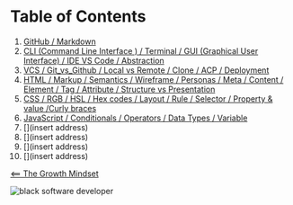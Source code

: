 # Table of Contents 
1.  [GitHub / Markdown](MarkdownSyntax.md) 
2.  [CLI (Command Line Interface ) / Terminal / GUI (Graphical User Interface) / IDE VS Code / Abstraction](CLI_Terminal_GUI_IDE_VS_Code_Abstraction.md)
3.  [VCS / Git_vs_Github / Local vs Remote / Clone / ACP / Deployment](git_vs_github_local_vs_remote_clone_commit_acp_vcs_deployment.md)
4.  [HTML / Markup / Semantics / Wireframe / Personas / Meta / Content / Element / Tag / Attribute / Structure vs Presentation ](html_markup_semantics_wireframe_personas_meta_content_element_tag_attribute_structure_vs_presentation.md)
5.  [CSS / RGB / HSL / Hex codes / Layout / Rule / Selector / Property & value /Curly braces
](style_web_pages_with_css.md)
6.  [JavaScript / Conditionals / Operators / Data Types / Variable](dynamic_web_pages_with_javascript.md)
7.  [](insert address)
8.  [](insert address)
9.  [](insert address)
10. [](insert address)

[<== The Growth Mindset](README.md)

![black software developer](https://encrypted-tbn0.gstatic.com/images?q=tbn:ANd9GcSXN3sI-yI8SsGjgR8pVIautdJCcHdHoiYS0w&usqp=CAU)
